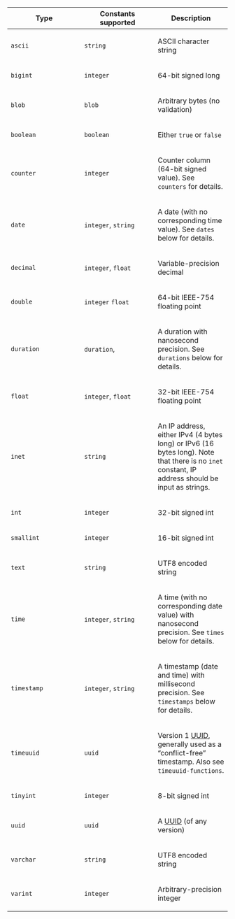 <table ="">
<colgroup>
<col style="width: 33.3333%;">
<col style="width: 33.3333%;">
<col style="width: 33.3334%;">
</colgroup>
<thead>
<tr>
<th>Type</th>
<th>Constants supported</th>
<th>Description</th>
</tr>
</thead>
<tbody>
<tr>
<td><p =""><code>ascii</code></p></td>
<td><p =""><code>string</code></p></td>
<td><p ="">ASCII character string</p></td>
</tr>
<tr>
<td><p =""><code>bigint</code></p></td>
<td><p =""><code>integer</code></p></td>
<td><p ="">64-bit signed long</p></td>
</tr>
<tr>
<td><p =""><code>blob</code></p></td>
<td><p =""><code>blob</code></p></td>
<td><p ="">Arbitrary bytes (no validation)</p></td>
</tr>
<tr>
<td><p =""><code>boolean</code></p></td>
<td><p =""><code>boolean</code></p></td>
<td><p ="">Either <code>true</code> or <code>false</code></p></td>
</tr>
<tr>
<td><p =""><code>counter</code></p></td>
<td><p =""><code>integer</code></p></td>
<td><p ="">Counter column (64-bit signed value). See <code>counters</code> for details.</p></td>
</tr>
<tr>
<td><p =""><code>date</code></p></td>
<td><p =""><code>integer</code>, <code>string</code></p></td>
<td><p ="">A date (with no corresponding time value). See <code>dates</code> below for details.</p></td>
</tr>
<tr>
<td><p =""><code>decimal</code></p></td>
<td><p =""><code>integer</code>, <code>float</code></p></td>
<td><p ="">Variable-precision decimal</p></td>
</tr>
<tr>
<td><p =""><code>double</code></p></td>
<td><p =""><code>integer</code> <code>float</code></p></td>
<td><p ="">64-bit IEEE-754 floating point</p></td>
</tr>
<tr>
<td><p =""><code>duration</code></p></td>
<td><p =""><code>duration</code>,</p></td>
<td><p ="">A duration with nanosecond precision. See <code>durations</code> below for details.</p></td>
</tr>
<tr>
<td><p =""><code>float</code></p></td>
<td><p =""><code>integer</code>, <code>float</code></p></td>
<td><p ="">32-bit IEEE-754 floating point</p></td>
</tr>
<tr>
<td><p =""><code>inet</code></p></td>
<td><p =""><code>string</code></p></td>
<td><p ="">An IP address, either IPv4 (4 bytes long) or IPv6 (16 bytes long). Note
that there is no <code>inet</code> constant, IP address should be input as strings.</p></td>
</tr>
<tr>
<td><p =""><code>int</code></p></td>
<td><p =""><code>integer</code></p></td>
<td><p ="">32-bit signed int</p></td>
</tr>
<tr>
<td><p =""><code>smallint</code></p></td>
<td><p =""><code>integer</code></p></td>
<td><p ="">16-bit signed int</p></td>
</tr>
<tr>
<td><p =""><code>text</code></p></td>
<td><p =""><code>string</code></p></td>
<td><p ="">UTF8 encoded string</p></td>
</tr>
<tr>
<td><p =""><code>time</code></p></td>
<td><p =""><code>integer</code>, <code>string</code></p></td>
<td><p ="">A time (with no corresponding date value) with nanosecond precision. See
<code>times</code> below for details.</p></td>
</tr>
<tr>
<td><p =""><code>timestamp</code></p></td>
<td><p =""><code>integer</code>, <code>string</code></p></td>
<td><p ="">A timestamp (date and time) with millisecond precision. See <code>timestamps</code>
below for details.</p></td>
</tr>
<tr>
<td><p =""><code>timeuuid</code></p></td>
<td><p =""><code>uuid</code></p></td>
<td><p ="">Version 1 <a href="https://en.wikipedia.org/wiki/Universally_unique_identifier">UUID</a>,
generally used as a “conflict-free” timestamp. Also see <code>timeuuid-functions</code>.</p></td>
</tr>
<tr>
<td><p =""><code>tinyint</code></p></td>
<td><p =""><code>integer</code></p></td>
<td><p ="">8-bit signed int</p></td>
</tr>
<tr>
<td><p =""><code>uuid</code></p></td>
<td><p =""><code>uuid</code></p></td>
<td><p ="">A <a href="https://en.wikipedia.org/wiki/Universally_unique_identifier">UUID</a> (of any version)</p></td>
</tr>
<tr>
<td><p =""><code>varchar</code></p></td>
<td><p =""><code>string</code></p></td>
<td><p ="">UTF8 encoded string</p></td>
</tr>
<tr>
<td><p =""><code>varint</code></p></td>
<td><p =""><code>integer</code></p></td>
<td><p ="">Arbitrary-precision integer</p></td>
</tr>
</tbody>
</table>